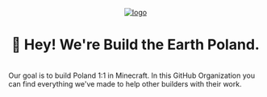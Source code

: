 <p align="center">
  <a href="" target="__blank">
    <img src="https://i.postimg.cc/prjkLBQM/poland-bte.gif" alt="logo">
  </a>
  <h1 align="center"> 👋 Hey! We're Build the Earth Poland.</h1>
</p>

<br>

<section>
  Our goal is to build Poland 1:1 in Minecraft. In this GitHub Organization you can find everything we've made to help other builders with their work.
</section>
